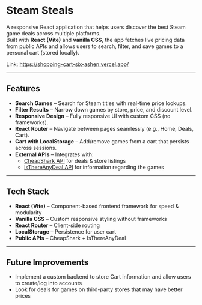 # Steam Steals

A responsive React application that helps users discover the best Steam game deals across multiple platforms.  
Built with **React (Vite)** and **vanilla CSS**, the app fetches live pricing data from public APIs and allows users to search, filter, and save games to a personal cart (stored locally).

Link: https://shopping-cart-six-ashen.vercel.app/

---

## Features

- **Search Games** – Search for Steam titles with real-time price lookups.  
- **Filter Results** – Narrow down games by store, price, and discount level.  
- **Responsive Design** – Fully responsive UI with custom CSS (no frameworks).  
- **React Router** – Navigate between pages seamlessly (e.g., Home, Deals, Cart).  
- **Cart with LocalStorage** – Add/remove games from a cart that persists across sessions.  
- **External APIs** – Integrates with:
  - [CheapShark API](https://apidocs.cheapshark.com/) for deals & store listings  
  - [IsThereAnyDeal API](https://isthereanydeal.com/) for information regarding the games 

---

## Tech Stack

- **React (Vite)** – Component-based frontend framework for speed & modularity  
- **Vanilla CSS** – Custom responsive styling without frameworks  
- **React Router** – Client-side routing  
- **LocalStorage** – Persistence for user cart  
- **Public APIs** – CheapShark + IsThereAnyDeal  

---

## Future Improvements
- Implement a custom backend to store Cart information and allow users to create/log into accounts
- Look for deals for games on third-party stores that may have better prices
